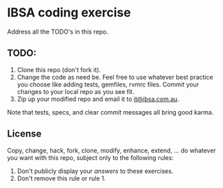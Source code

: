 IBSA coding exercise
===

Address all the TODO's in this repo.

TODO:
---

1. Clone this repo (don't fork it).
2. Change the code as need be. Feel free to use whatever best practice you
   choose like adding tests, gemfiles, rvmrc files. Commit your changes to
   your local repo as you see fit.
3. Zip up your modified repo and email it to it@ibsa.com.au.

Note that tests, specs, and clear commit messages all bring good karma.

License
---

Copy, change, hack, fork, clone, modify, enhance, extend, ... do whatever you
want with this repo, subject only to the following rules:

1. Don't publicly display your *answers* to these exercises.
2. Don't remove this rule or rule 1.
